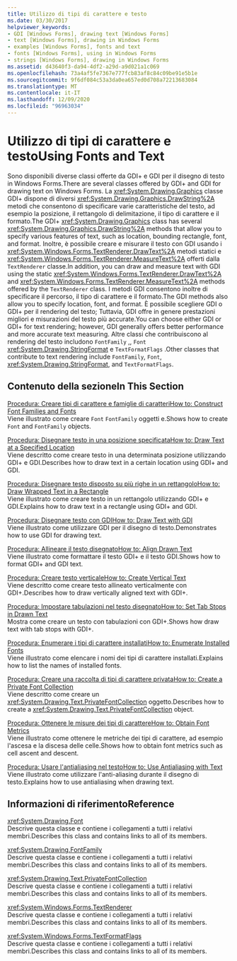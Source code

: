 ```yaml
---
title: Utilizzo di tipi di carattere e testo
ms.date: 03/30/2017
helpviewer_keywords:
- GDI [Windows Forms], drawing text [Windows Forms]
- text [Windows Forms], drawing in Windows Forms
- examples [Windows Forms], fonts and text
- fonts [Windows Forms], using in Windows Forms
- strings [Windows Forms], drawing in Windows Forms
ms.assetid: d43640f3-da94-4df2-a29d-a9d021a1c069
ms.openlocfilehash: 73a4af5fe7367e777fcb83af8c84c09be91e5b1e
ms.sourcegitcommit: 9f6df084c53a3da0ea657ed0d708a72213683084
ms.translationtype: MT
ms.contentlocale: it-IT
ms.lasthandoff: 12/09/2020
ms.locfileid: "96963034"
---
```

# <a name="using-fonts-and-text"></a><span data-ttu-id="1aa52-102">Utilizzo di tipi di carattere e testo</span><span class="sxs-lookup"><span data-stu-id="1aa52-102">Using Fonts and Text</span></span>
<span data-ttu-id="1aa52-103">Sono disponibili diverse classi offerte da GDI+ e GDI per il disegno di testo in Windows Forms.</span><span class="sxs-lookup"><span data-stu-id="1aa52-103">There are several classes offered by GDI+ and GDI for drawing text on Windows Forms.</span></span> <span data-ttu-id="1aa52-104">La <xref:System.Drawing.Graphics> classe GDI+ dispone di diversi <xref:System.Drawing.Graphics.DrawString%2A> metodi che consentono di specificare varie caratteristiche del testo, ad esempio la posizione, il rettangolo di delimitazione, il tipo di carattere e il formato.</span><span class="sxs-lookup"><span data-stu-id="1aa52-104">The GDI+ <xref:System.Drawing.Graphics> class has several <xref:System.Drawing.Graphics.DrawString%2A> methods that allow you to specify various features of text, such as location, bounding rectangle, font, and format.</span></span> <span data-ttu-id="1aa52-105">Inoltre, è possibile creare e misurare il testo con GDI usando i <xref:System.Windows.Forms.TextRenderer.DrawText%2A> metodi statici e <xref:System.Windows.Forms.TextRenderer.MeasureText%2A> offerti dalla `TextRenderer` classe.</span><span class="sxs-lookup"><span data-stu-id="1aa52-105">In addition, you can draw and measure text with GDI using the static <xref:System.Windows.Forms.TextRenderer.DrawText%2A> and <xref:System.Windows.Forms.TextRenderer.MeasureText%2A> methods offered by the `TextRenderer` class.</span></span> <span data-ttu-id="1aa52-106">I metodi GDI consentono inoltre di specificare il percorso, il tipo di carattere e il formato.</span><span class="sxs-lookup"><span data-stu-id="1aa52-106">The GDI methods also allow you to specify location, font, and format.</span></span> <span data-ttu-id="1aa52-107">È possibile scegliere GDI o GDI+ per il rendering del testo; Tuttavia, GDI offre in genere prestazioni migliori e misurazioni del testo più accurate.</span><span class="sxs-lookup"><span data-stu-id="1aa52-107">You can choose either GDI or GDI+ for text rendering; however, GDI generally offers better performance and more accurate text measuring.</span></span> <span data-ttu-id="1aa52-108">Altre classi che contribuiscono al rendering del testo includono `FontFamily` ,, `Font` <xref:System.Drawing.StringFormat> e `TextFormatFlags` .</span><span class="sxs-lookup"><span data-stu-id="1aa52-108">Other classes that contribute to text rendering include `FontFamily`, `Font`, <xref:System.Drawing.StringFormat>, and `TextFormatFlags`.</span></span>  
  
## <a name="in-this-section"></a><span data-ttu-id="1aa52-109">Contenuto della sezione</span><span class="sxs-lookup"><span data-stu-id="1aa52-109">In This Section</span></span>  
 [<span data-ttu-id="1aa52-110">Procedura: Creare tipi di carattere e famiglie di caratteri</span><span class="sxs-lookup"><span data-stu-id="1aa52-110">How to: Construct Font Families and Fonts</span></span>](how-to-construct-font-families-and-fonts.md)  
 <span data-ttu-id="1aa52-111">Viene illustrato come creare `Font` `FontFamily` oggetti e.</span><span class="sxs-lookup"><span data-stu-id="1aa52-111">Shows how to create `Font` and `FontFamily` objects.</span></span>  
  
 [<span data-ttu-id="1aa52-112">Procedura: Disegnare testo in una posizione specificata</span><span class="sxs-lookup"><span data-stu-id="1aa52-112">How to: Draw Text at a Specified Location</span></span>](how-to-draw-text-at-a-specified-location.md)  
 <span data-ttu-id="1aa52-113">Viene descritto come creare testo in una determinata posizione utilizzando GDI+ e GDI.</span><span class="sxs-lookup"><span data-stu-id="1aa52-113">Describes how to draw text in a certain location using GDI+ and GDI.</span></span>  
  
 [<span data-ttu-id="1aa52-114">Procedura: Disegnare testo disposto su più righe in un rettangolo</span><span class="sxs-lookup"><span data-stu-id="1aa52-114">How to: Draw Wrapped Text in a Rectangle</span></span>](how-to-draw-wrapped-text-in-a-rectangle.md)  
 <span data-ttu-id="1aa52-115">Viene illustrato come creare testo in un rettangolo utilizzando GDI+ e GDI.</span><span class="sxs-lookup"><span data-stu-id="1aa52-115">Explains how to draw text in a rectangle using GDI+ and GDI.</span></span>  
  
 [<span data-ttu-id="1aa52-116">Procedura: Disegnare testo con GDI</span><span class="sxs-lookup"><span data-stu-id="1aa52-116">How to: Draw Text with GDI</span></span>](how-to-draw-text-with-gdi.md)  
 <span data-ttu-id="1aa52-117">Viene illustrato come utilizzare GDI per il disegno di testo.</span><span class="sxs-lookup"><span data-stu-id="1aa52-117">Demonstrates how to use GDI for drawing text.</span></span>  
  
 [<span data-ttu-id="1aa52-118">Procedura: Allineare il testo disegnato</span><span class="sxs-lookup"><span data-stu-id="1aa52-118">How to: Align Drawn Text</span></span>](how-to-align-drawn-text.md)  
 <span data-ttu-id="1aa52-119">Viene illustrato come formattare il testo GDI+ e il testo GDI.</span><span class="sxs-lookup"><span data-stu-id="1aa52-119">Shows how to format GDI+ and GDI text.</span></span>  
  
 [<span data-ttu-id="1aa52-120">Procedura: Creare testo verticale</span><span class="sxs-lookup"><span data-stu-id="1aa52-120">How to: Create Vertical Text</span></span>](how-to-create-vertical-text.md)  
 <span data-ttu-id="1aa52-121">Viene descritto come creare testo allineato verticalmente con GDI+.</span><span class="sxs-lookup"><span data-stu-id="1aa52-121">Describes how to draw vertically aligned text with GDI+.</span></span>  
  
 [<span data-ttu-id="1aa52-122">Procedura: Impostare tabulazioni nel testo disegnato</span><span class="sxs-lookup"><span data-stu-id="1aa52-122">How to: Set Tab Stops in Drawn Text</span></span>](how-to-set-tab-stops-in-drawn-text.md)  
 <span data-ttu-id="1aa52-123">Mostra come creare un testo con tabulazioni con GDI+.</span><span class="sxs-lookup"><span data-stu-id="1aa52-123">Shows how draw text with tab stops with GDI+.</span></span>  
  
 [<span data-ttu-id="1aa52-124">Procedura: Enumerare i tipi di carattere installati</span><span class="sxs-lookup"><span data-stu-id="1aa52-124">How to: Enumerate Installed Fonts</span></span>](how-to-enumerate-installed-fonts.md)  
 <span data-ttu-id="1aa52-125">Viene illustrato come elencare i nomi dei tipi di carattere installati.</span><span class="sxs-lookup"><span data-stu-id="1aa52-125">Explains how to list the names of installed fonts.</span></span>  
  
 [<span data-ttu-id="1aa52-126">Procedura: Creare una raccolta di tipi di carattere privata</span><span class="sxs-lookup"><span data-stu-id="1aa52-126">How to: Create a Private Font Collection</span></span>](how-to-create-a-private-font-collection.md)  
 <span data-ttu-id="1aa52-127">Viene descritto come creare un <xref:System.Drawing.Text.PrivateFontCollection> oggetto.</span><span class="sxs-lookup"><span data-stu-id="1aa52-127">Describes how to create a <xref:System.Drawing.Text.PrivateFontCollection> object.</span></span>  
  
 [<span data-ttu-id="1aa52-128">Procedura: Ottenere le misure dei tipi di carattere</span><span class="sxs-lookup"><span data-stu-id="1aa52-128">How to: Obtain Font Metrics</span></span>](how-to-obtain-font-metrics.md)  
 <span data-ttu-id="1aa52-129">Viene illustrato come ottenere le metriche dei tipi di carattere, ad esempio l'ascesa e la discesa delle celle.</span><span class="sxs-lookup"><span data-stu-id="1aa52-129">Shows how to obtain font metrics such as cell ascent and descent.</span></span>  
  
 [<span data-ttu-id="1aa52-130">Procedura: Usare l'antialiasing nel testo</span><span class="sxs-lookup"><span data-stu-id="1aa52-130">How to: Use Antialiasing with Text</span></span>](how-to-use-antialiasing-with-text.md)  
 <span data-ttu-id="1aa52-131">Viene illustrato come utilizzare l'anti-aliasing durante il disegno di testo.</span><span class="sxs-lookup"><span data-stu-id="1aa52-131">Explains how to use antialiasing when drawing text.</span></span>  
  
## <a name="reference"></a><span data-ttu-id="1aa52-132">Informazioni di riferimento</span><span class="sxs-lookup"><span data-stu-id="1aa52-132">Reference</span></span>  
 <xref:System.Drawing.Font>  
 <span data-ttu-id="1aa52-133">Descrive questa classe e contiene i collegamenti a tutti i relativi membri.</span><span class="sxs-lookup"><span data-stu-id="1aa52-133">Describes this class and contains links to all of its members.</span></span>  
  
 <xref:System.Drawing.FontFamily>  
 <span data-ttu-id="1aa52-134">Descrive questa classe e contiene i collegamenti a tutti i relativi membri.</span><span class="sxs-lookup"><span data-stu-id="1aa52-134">Describes this class and contains links to all of its members.</span></span>  
  
 <xref:System.Drawing.Text.PrivateFontCollection>  
 <span data-ttu-id="1aa52-135">Descrive questa classe e contiene i collegamenti a tutti i relativi membri.</span><span class="sxs-lookup"><span data-stu-id="1aa52-135">Describes this class and contains links to all of its members.</span></span>  
  
 <xref:System.Windows.Forms.TextRenderer>  
 <span data-ttu-id="1aa52-136">Descrive questa classe e contiene i collegamenti a tutti i relativi membri.</span><span class="sxs-lookup"><span data-stu-id="1aa52-136">Describes this class and contains links to all of its members.</span></span>  
  
 <xref:System.Windows.Forms.TextFormatFlags>  
 <span data-ttu-id="1aa52-137">Descrive questa classe e contiene i collegamenti a tutti i relativi membri.</span><span class="sxs-lookup"><span data-stu-id="1aa52-137">Describes this class and contains links to all of its members.</span></span>
